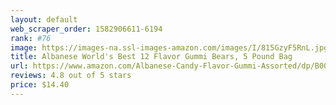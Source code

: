 ```yaml
---
layout: default 
﻿web_scraper_order: 1582906611-6194
rank: #76
image: https://images-na.ssl-images-amazon.com/images/I/815GzyF5RnL.jpg
title: Albanese World's Best 12 Flavor Gummi Bears, 5 Pound Bag
url: https://www.amazon.com/Albanese-Candy-Flavor-Gummi-Assorted/dp/B00OYPFC46/ref=zg_mw_grocery_76?_encoding=UTF8&psc=1&refRID=XTVGWZMF6K6B536217C1
reviews: 4.8 out of 5 stars
price: $14.40 
---
```

